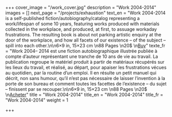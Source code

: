 +++
cover_image = "/work_cover.jpg"
description = "Work 2004-2014"
images = []
next_page = "/projects/exhaustion"
text_en = "Work 2004-2014 is a self-published fiction/autobiography/catalog representing a work/lifespan of some 10 years, featuring works produced with materials collected in the workplace, and produced, at first, to assuage workaday frustrations. The resulting book is about not parking artistic enquiry at the door of the workplace, and how all facets of our existence – of the subject – spill into each other.\n\n6×9 in, 15×23 cm  \n88 Pages  \n20$  \n[Buy](https://www.blurb.ca/bookstore/invited/6119506/a58a3d50aada36a0fa6c39980c0cbbd773dc64db)"
texte_fr = "Work 2004– 2014 est une fiction autobiographique illustrée publiée à compte d’auteur représentant une tranche de 10 ans de vie au travail. La publication regroupe le matériel produit à partir de matériaux récupérés sur les lieux du travail, et réalisé, au départ, pour apaiser les frustrations vécues au quotidien, par la routine d’un emploi. Il en résulte un petit manuel qui décrit, non sans humour, qu’il n’est pas nécessaire de laisser l’invention à la porte de son bureau et comment toutes les facettes de l’existence – du sujet – finissent par se recouper.\n\n6×9 in, 15×23 cm  \n88 Pages  \n20$  \n[Acheter](https://www.blurb.ca/bookstore/invited/6119506/a58a3d50aada36a0fa6c39980c0cbbd773dc64db)"
title = "Work 2004-2014"
title_en = "Work 2004-2014"
title_fr = "Work 2004-2014"
weight = 1

+++

 